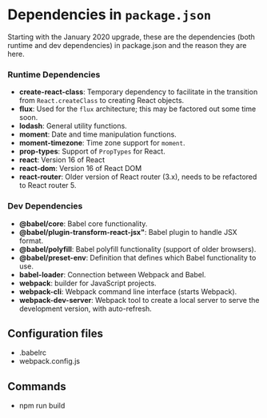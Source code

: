 # Dependencies in `package.json`

Starting with the January  2020 upgrade, these are the dependencies (both
runtime and dev dependencies) in package.json and the reason they are here.

### Runtime Dependencies

- **create-react-class**: Temporary dependency to facilitate in the transition
  from `React.createClass` to creating React objects.
- **flux**: Used for the `flux` architecture; this may be factored out some
  time soon.
- **lodash**: General utility functions.
- **moment**: Date and time manipulation functions.
- **moment-timezone**: Time zone support for `moment`.
- **prop-types**: Support of `PropTypes` for React.
- **react**: Version 16 of React
- **react-dom**: Version 16 of React DOM
- **react-router**: Older version of React router (3.x), needs to be refactored
  to React router 5.

### Dev Dependencies

- **@babel/core**: Babel core functionality.
- **@babel/plugin-transform-react-jsx"**: Babel plugin to handle JSX format.
- **@babel/polyfill**: Babel polyfill functionality (support of older browsers).
- **@babel/preset-env**: Definition that defines which Babel functionality
  to use.
- **babel-loader**: Connection between Webpack and Babel.
- **webpack**: builder for JavaScript projects.
- **webpack-cli**: Webpack command line interface (starts Webpack).
- **webpack-dev-server**: Webpack tool to create a local server to serve the
  development version, with auto-refresh.

## Configuration files
 - .babelrc
 - webpack.config.js

## Commands
 - npm run build
